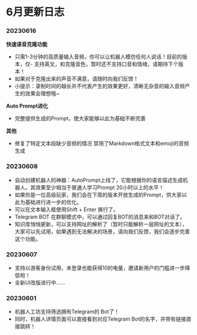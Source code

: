 # 6月更新日志

### 20230616

**快速语音克隆功能**&#x20;

* 只需1-3分钟的高质量输入音频，你可以让机器人模仿任何人说话！目前的版本，仅- 支持英文，和克隆音色，暂时还不支持口音和情绪，请期待下个版本！&#x20;
* 如果对于克隆出来的声音不满意，请随时向我们反馈！&#x20;
* 小提示：录制时间的越长并不代表产生的效果更好，清晰无杂音的输入音频产生的效果会理想哦\~

**Auto Prompt进化**&#x20;

* 完整提供生成的Prompt，使大家能够以此为基础不断完善

**其他**&#x20;

* 修复了特定文本段缺少音频的情况 禁用了Markdown格式文本和emoji的音频生成

### 20230608

* 自动创建机器人的神器：AutoPrompt上线了，它能根据你的语言描述生成机器人。其效果至少相当于普通人学习Prompt 20小时以上的水平！
* 如果你是一位高级玩家，我们会在下周的版本开放生成的Prompt，供大家以此为基础进行进一步的优化。
* 可以在文本输入框使用Shift + Enter 换行了。
* Telegram BOT 在群聊模式中，可以通过回复BOT的消息来和BOT对话了。
* 知识库悄悄更新，可以支持网址的解析了（暂时只能解析一层网址的文本），大家可以先试用，如果遇到无法解决的场景，请向我们反馈，我们会逐步完善这个功能。

### 20230607

* 支持以游客身份试用，未登录也能获得10的电量，邀请新用户的门槛进一步降低啦！
* 全新UI改版进行中……

### 20230601

* 机器人工坊支持筛选拥有Telegram的 Bot了！
* 同时，机器人详情页面可以直接看到对应Telegram Bot的名字，并带有链接直接跳转！
